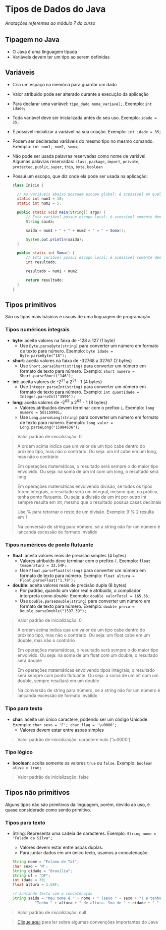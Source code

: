 # Tipos de Dados do Java

###### _Anotações referentes ao módulo 7 do curso_

## Tipagem no Java

- O Java é uma linguagem tipada
- Variáveis devem ter um tipo ao serem definidas

## Variáveis

- Cria um espaço na memória para guardar um dado
- Valor atribuído pode ser alterado durante a execução da aplicação
- Para declarar uma variável: `tipo_dado nome_variavel;`. Exemplo: `int idade;`
- Toda variável deve ser inicializada antes do seu uso. Exemplo: `idade = 35;`
- É possível inicializar a variável na sua criação. Exemplo: `int idade = 35;`
- Podem ser declaradas variáveis do mesmo tipo no mesmo comando. Exemplo: `int num1, num2, soma;`
- Não pode ser usada palavras reservadas como nome de variável. Algumas palavras reservadas: `class`, `package`, `import`, `private`, `protected`, `public`, `super`, `this`, `byte`, `boolean`
- Possui um escopo, que diz onde ela pode ser usada na aplicação:

  ~~~java
  class Inicio {
  
    // As variáveis abaixo possuem escopo global: é acessível em qualquer lugar da classe
    static int num1 = 10;
    static int num2 = 5;
  
    public static void main(String[] args) {
        // Esta variável possue escopo local: é acessível somente dentro desse método
        String saida;
  
        saida = num1 + " + " + num2 + " = " + Soma();
  
        System.out.println(saida);
    }
  
    public static int Soma() {
        // Esta variável possui escopo local: é acessível somente dentro desse método
        int resultado;
  
        resultado = num1 + num2;
  
        return resultado;
    }
  }
  ~~~

## Tipos primitivos

São os tipos mais básicos e usuais de uma linguagem de programação

### Tipos numéricos integrais

- **byte**: aceita valores na faixa de -128 a 127 (1 byte)
  - Use `Byte.parseByte(string)` para converter um número em formato de texto para número. Exemplo: `byte idade = Byte.parseByte("18");` 
- **short**: aceita valores na faixa de -32768 a 32767 (2 bytes)
  - Use `Short.parseShort(string)` para converter um número em formato de texto para número. Exemplo: `short numero = Short.parseShort("146");`
- **int**: aceita valores de -2<sup>31</sup> a 2<sup>31</sup> - 1 (4 bytes)
  - Use `Integer.parseInt(string)` para converter um número em formato de texto para número. Exemplo: `int quantidade = Integer.parseInt("3590");`
- **long**: aceita valores de -2<sup>63</sup> a 2<sup>63</sup>  - 1 (8 bytes)
  - Valores atribuídos devem terminar com o prefixo `L`. Exemplo: `long numero = 56515990L;`
  - Use `Long.parseLong(string)` para converter um número em formato de texto para número. Exemplo: `long valor = Long.parseLong("15984636");`

> Valor padrão de inicialização: 0
> 
> A ordem acima indica que um valor de um tipo cabe dentro do próximo tipo, mas não o contrário. Ou seja: um int cabe em um long, mas não o contrário
> 
> Em operações matemáticas, o resultado será sempre o do maior tipo envolvido. Ou seja: na soma de um int com um long, o resultado será long
> 
> Em operações matemáticas envolvendo divisão, se todos os tipos forem integrais, o resultado será um integral, mesmo que, na prática, tenha ponto flutuante. Ou seja: a divisão de um int por outro int sempre resulta em int, mesmo que o resultado possua casas decimais
> 
> Use % para retornar o resto de um divisão. Exemplo: 9 % 2 resulta em 1
> 
> Na conversão de string para número, se a string não for um número é lançanda excessão de formato inválido

### Tipos numéricos de ponto flutuante

- **float**: aceita valores reais de precisão simples (4 bytes)
  - Valores atribuído deve terminar com o prefixo `F`. Exemplo: `float temperatura = 32.54F;`
  - Use `Float.parseFloat(string)` para converter um número em formato de texto para número. Exemplo: `float altura = Float.parseFloat("1.79");`
- **double**: aceita valores reais de precisão dupla (8 bytes)
  - Por padrão, quando um valor real é atribuído, o compilador interpreta como _double_. Exemplo: `double valorTotal = 165.36;`
  - Use `Double.parseDouble(string)` para converter um número em formato de texto para número. Exemplo: `double preco = Double.parseDouble("1597.39");`

> Valor padrão de inicialização: 0
>
> A ordem acima indica que um valor de um tipo cabe dentro do próximo tipo, mas não o contrário. Ou seja: um float cabe em um double, mas não o contrário
>
> Em operações matemáticas, o resultado será sempre o do maior tipo envolvido. Ou seja: na soma de um float com um double, o resultado será double
> 
> Em operações matemáticas envolvendo tipos integrais, o resultado será sempre com ponto flutuante. Ou seja: a soma de um int com um double, sempre resultará em um double
>
> Na conversão de string para número, se a string não for um número é lançanda excessão de formato inválido

### Tipo para texto

- **char**: aceita um único caractere, podendo ser um código Unicode. Exemplo: `char sexo = 'F'; char flag = '\u0000';`
  - Valores devem estar entre aspas simples

> Valor padrão de inicialização: caractere nulo ('\u0000')
  
### Tipo lógico

- **boolean**: aceita somente os valores `true` ou `false`. Exemplo: `boolean ativo = true;`

> Valor padrão de inicialização: false 

## Tipos não primitivos

Alguns tipos não são primitivos da linguagem, porém, devido ao uso, é quase considerado como sendo primitivo.

### Tipos para texto

- String: Representa uma cadeia de caracteres. Exemplo: `String nome = "Fulado da Silva";`
  - Valores devem estar entre aspas duplas.
  - Para juntar dados em um único texto, usamos a concatenação:

  ~~~java
  String nome = "Fulano de Tal";
  char sexo = 'M';
  String cidade = "Brasília";
  String uf = "DF";
  int idade = 30;
  float altura = 1.68F;
  
  // Juntando texto com a concatenação
  String saida = "Meu nome é " + nome + " (sexo " + sexo + ") e tenho " + idade + " anos. " +
            "Tenho " + altura + " de altura. Sou de " + cidade + "-" + uf + ".";
  ~~~

> Valor padrão de inicialização: null

> <a href="https://renan04-marques.medium.com/padr%C3%B5es-de-nomenclaturas-no-java-a3c7b0c56538" target="_blank">Clique aqui</a> para ler sobre algumas convenções importantes do Java